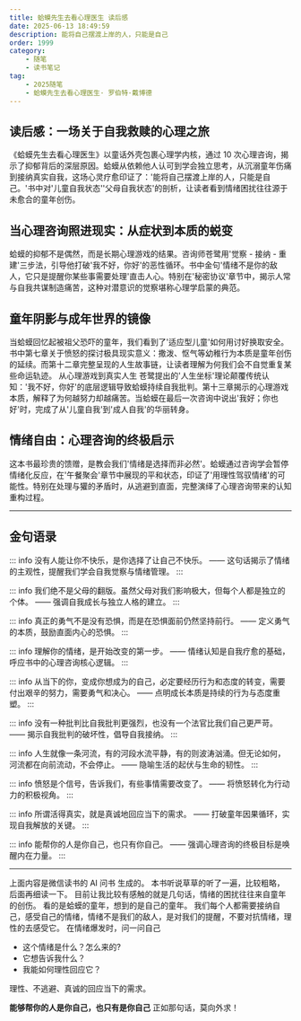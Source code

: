 ```yaml
---
title: 蛤蟆先生去看心理医生 读后感
date: 2025-06-13 18:49:59
description: 能将自己摆渡上岸的人，只能是自己
order: 1999
category:
    - 随笔
    - 读书笔记
tag: 
    - 2025随笔
    - 蛤蟆先生去看心理医生· 罗伯特·戴博德
---
```

## 读后感：一场关于自我救赎的心理之旅
《蛤蟆先生去看心理医生》以童话外壳包裹心理学内核，通过 10 次心理咨询，揭示了抑郁背后的深层原因。蛤蟆从依赖他人认可到学会独立思考，从沉溺童年伤痛到接纳真实自我，这场心灵疗愈印证了：'能将自己摆渡上岸的人，只能是自己。'书中对'儿童自我状态''父母自我状态'的剖析，让读者看到情绪困扰往往源于未愈合的童年创伤。

## 当心理咨询照进现实：从症状到本质的蜕变
蛤蟆的抑郁不是偶然，而是长期心理游戏的结果。咨询师苍鹭用'觉察 - 接纳 - 重建'三步法，引导他打破'我不好，你好'的恶性循环。书中金句'情绪不是你的敌人，它只是提醒你某些事需要处理'直击人心。特别在'秘密协议'章节中，揭示人常与自我共谋制造痛苦，这种对潜意识的觉察堪称心理学启蒙的典范。
## 童年阴影与成年世界的镜像
当蛤蟆回忆起被祖父恐吓的童年，我们看到了'适应型儿童'如何用讨好换取安全。书中第七章关于愤怒的探讨极具现实意义：撒泼、怄气等幼稚行为本质是童年创伤的延续。而第十二章完整呈现的人生故事链，让读者理解为何我们会不自觉重复某些命运轨迹。
从心理游戏到真实人生
苍鹭提出的'人生坐标'理论颠覆传统认知：'我不好，你好'的底层逻辑导致蛤蟆持续自我批判。第十三章揭示的心理游戏本质，解释了为何越努力却越痛苦。当蛤蟆在最后一次咨询中说出'我好；你也好'时，完成了从'儿童自我'到'成人自我'的华丽转身。

## 情绪自由：心理咨询的终极启示
这本书最珍贵的馈赠，是教会我们'情绪是选择而非必然'。蛤蟆通过咨询学会暂停情绪化反应，在'午餐聚会'章节中展现的平和状态，印证了'用理性驾驭情绪'的可能性。特别在处理与獾的矛盾时，从逃避到直面，完整演绎了心理咨询带来的认知重构过程。


---
## 金句语录

::: info
没有人能让你不快乐，是你选择了让自己不快乐。 —— 这句话揭示了情绪的主观性，提醒我们学会自我觉察与情绪管理。
:::

::: info
我们绝不是父母的翻版。虽然父母对我们影响极大，但每个人都是独立的个体。 —— 强调自我成长与独立人格的建立。
:::

::: info
真正的勇气不是没有恐惧，而是在恐惧面前仍然坚持前行。 —— 定义勇气的本质，鼓励直面内心的恐惧。
:::


::: info
理解你的情绪，是开始改变的第一步。 —— 情绪认知是自我疗愈的基础，呼应书中的心理咨询核心逻辑。
:::


::: info
从当下的你，变成你想成为的自己，必定要经历行为和态度的转变，需要付出艰辛的努力，需要勇气和决心。 —— 点明成长本质是持续的行为与态度重塑。
:::


::: info
没有一种批判比自我批判更强烈，也没有一个法官比我们自己更严苛。 —— 揭示自我批判的破坏性，倡导自我接纳。
:::


::: info
人生就像一条河流，有的河段水流平静，有的则波涛汹涌。但无论如何，河流都在向前流动，不会停止。 —— 隐喻生活的起伏与生命的韧性。
:::

::: info
愤怒是个信号，告诉我们，有些事情需要改变了。 —— 将愤怒转化为行动力的积极视角。
:::

::: info
所谓活得真实，就是真诚地回应当下的需求。 —— 打破童年因果循环，实现自我解放的关键。
:::

::: info
能帮你的人是你自己，也只有你自己。 —— 强调心理咨询的终极目标是唤醒内在力量。
:::

---
上面内容是微信读书的 AI 问书 生成的。
本书听说草草的听了一遍，比较粗略，后面再细读一下。
目前让我比较有感触的就是几句话，情绪的困扰往往来自童年的创伤。
看的是蛤蟆的童年，想到的是自己的童年。
我们每个人都需要接纳自己，感受自己的情绪，情绪不是我们的敌人，是对我们的提醒，不要对抗情绪，理性的去感受它。
在情绪爆发时，问一问自己
* 这个情绪是什么？怎么来的?
* 它想告诉我什么？
* 我能如何理性回应它？

理性、不逃避、真诚的回应当下的需求。

**能够帮你的人是你自己，也只有是你自己** 正如那句话，莫向外求！
